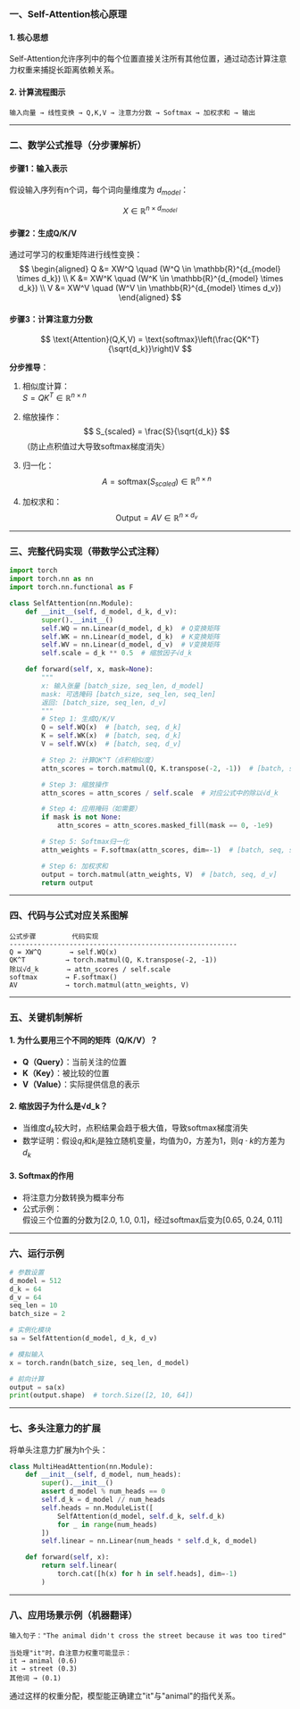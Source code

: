 ### 一、Self-Attention核心原理
#### 1. 核心思想
Self-Attention允许序列中的每个位置直接关注所有其他位置，通过动态计算注意力权重来捕捉长距离依赖关系。

#### 2. 计算流程图示
```
输入向量 → 线性变换 → Q,K,V → 注意力分数 → Softmax → 加权求和 → 输出
```

---

### 二、数学公式推导（分步骤解析）

#### 步骤1：输入表示
假设输入序列有n个词，每个词向量维度为 $d_{model}$：

```math
X \in \mathbb{R}^{n\times d_{model}}
```



#### 步骤2：生成Q/K/V
通过可学习的权重矩阵进行线性变换：
$$
\begin{aligned}
Q &= XW^Q \quad (W^Q \in \mathbb{R}^{d_{model} \times d_k}) \\
K &= XW^K \quad (W^K \in \mathbb{R}^{d_{model} \times d_k}) \\
V &= XW^V \quad (W^V \in \mathbb{R}^{d_{model} \times d_v})
\end{aligned}
$$

#### 步骤3：计算注意力分数
$$
\text{Attention}(Q,K,V) = \text{softmax}\left(\frac{QK^T}{\sqrt{d_k}}\right)V
$$

**分步推导**：
1. 相似度计算：  
   $S = QK^T \in \mathbb{R}^{n \times n}$
   
2. 缩放操作：  
   $$ S_{scaled} = \frac{S}{\sqrt{d_k}} $$
   （防止点积值过大导致softmax梯度消失）

3. 归一化：  
   $$ A = \text{softmax}(S_{scaled}) \in \mathbb{R}^{n \times n} $$

4. 加权求和：  
   $$ \text{Output} = AV \in \mathbb{R}^{n \times d_v} $$

---

### 三、完整代码实现（带数学公式注释）
```python
import torch
import torch.nn as nn
import torch.nn.functional as F

class SelfAttention(nn.Module):
    def __init__(self, d_model, d_k, d_v):
        super().__init__()
        self.WQ = nn.Linear(d_model, d_k)  # Q变换矩阵
        self.WK = nn.Linear(d_model, d_k)  # K变换矩阵
        self.WV = nn.Linear(d_model, d_v)  # V变换矩阵
        self.scale = d_k ** 0.5  # 缩放因子√d_k

    def forward(self, x, mask=None):
        """
        x: 输入张量 [batch_size, seq_len, d_model]
        mask: 可选掩码 [batch_size, seq_len, seq_len]
        返回: [batch_size, seq_len, d_v]
        """
        # Step 1: 生成Q/K/V
        Q = self.WQ(x)  # [batch, seq, d_k]
        K = self.WK(x)  # [batch, seq, d_k]
        V = self.WV(x)  # [batch, seq, d_v]

        # Step 2: 计算QK^T（点积相似度）
        attn_scores = torch.matmul(Q, K.transpose(-2, -1))  # [batch, seq, seq]

        # Step 3: 缩放操作
        attn_scores = attn_scores / self.scale  # 对应公式中的除以√d_k

        # Step 4: 应用掩码（如需要）
        if mask is not None:
            attn_scores = attn_scores.masked_fill(mask == 0, -1e9)

        # Step 5: Softmax归一化
        attn_weights = F.softmax(attn_scores, dim=-1)  # [batch, seq, seq]

        # Step 6: 加权求和
        output = torch.matmul(attn_weights, V)  # [batch, seq, d_v]
        return output
```

---

### 四、代码与公式对应关系图解
```
公式步骤         代码实现
---------------------------------------------------------
Q = XW^Q       → self.WQ(x)
QK^T          → torch.matmul(Q, K.transpose(-2, -1))
除以√d_k       → attn_scores / self.scale
softmax       → F.softmax()
AV            → torch.matmul(attn_weights, V)
```

---

### 五、关键机制解析
#### 1. 为什么要用三个不同的矩阵（Q/K/V）？
- **Q（Query）**：当前关注的位置
- **K（Key）**：被比较的位置
- **V（Value）**：实际提供信息的表示

#### 2. 缩放因子为什么是√d_k？
- 当维度$d_k$较大时，点积结果会趋于极大值，导致softmax梯度消失
- 数学证明：假设$q_i$和$k_i$是独立随机变量，均值为0，方差为1，则$q \cdot k$的方差为$d_k$

#### 3. Softmax的作用
- 将注意力分数转换为概率分布
- 公式示例：  
  假设三个位置的分数为[2.0, 1.0, 0.1]，经过softmax后变为[0.65, 0.24, 0.11]

---

### 六、运行示例
```python
# 参数设置
d_model = 512
d_k = 64
d_v = 64
seq_len = 10
batch_size = 2

# 实例化模块
sa = SelfAttention(d_model, d_k, d_v)

# 模拟输入
x = torch.randn(batch_size, seq_len, d_model)

# 前向计算
output = sa(x)
print(output.shape)  # torch.Size([2, 10, 64])
```

---

### 七、多头注意力的扩展
将单头注意力扩展为h个头：
```python
class MultiHeadAttention(nn.Module):
    def __init__(self, d_model, num_heads):
        super().__init__()
        assert d_model % num_heads == 0
        self.d_k = d_model // num_heads
        self.heads = nn.ModuleList([
            SelfAttention(d_model, self.d_k, self.d_k)
            for _ in range(num_heads)
        ])
        self.linear = nn.Linear(num_heads * self.d_k, d_model)

    def forward(self, x):
        return self.linear(
            torch.cat([h(x) for h in self.heads], dim=-1)
        )
```

---

### 八、应用场景示例（机器翻译）
```text
输入句子："The animal didn't cross the street because it was too tired"

当处理"it"时，自注意力权重可能显示：
it → animal (0.6)
it → street (0.3)
其他词 → (0.1)
```

通过这样的权重分配，模型能正确建立"it"与"animal"的指代关系。